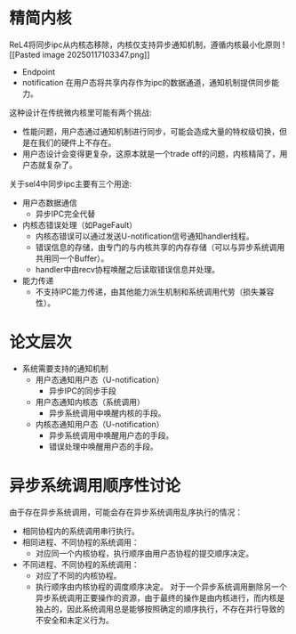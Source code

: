 # 精简内核
ReL4将同步ipc从内核态移除，内核仅支持异步通知机制，遵循内核最小化原则
![[Pasted image 20250117103347.png]]
- Endpoint
- notification
在用户态将共享内存作为ipc的数据通道，通知机制提供同步能力。

这种设计在传统微内核里可能有两个挑战:
- 性能问题，用户态通过通知机制进行同步，可能会造成大量的特权级切换，但是在我们的硬件上不存在。
- 用户态设计会变得更复杂，这原本就是一个trade off的问题，内核精简了，用户态就复杂了。

关于sel4中同步ipc主要有三个用途:
- 用户态数据通信
	- 异步IPC完全代替
- 内核态错误处理（如PageFault）
	- 内核态错误可以通过发送U-notification信号通知handler线程。
	- 错误信息的存储，由专门的与内核共享的内存存储（可以与异步系统调用共用同一个Buffer）。
	- handler中由recv协程唤醒之后读取错误信息并处理。
- 能力传递
	- 不支持IPC能力传递，由其他能力派生机制和系统调用代劳（损失兼容性）。
# 论文层次

- 系统需要支持的通知机制
	- 用户态通知用户态（U-notification）
		- 异步IPC的同步手段
	- 用户态通知内核态（系统调用）
		- 异步系统调用中唤醒内核的手段。
	- 内核态通知用户态（U-notification）
		- 异步系统调用中唤醒用户态的手段。
		- 错误处理中唤醒用户态的手段。

# 异步系统调用顺序性讨论

由于存在异步系统调用，可能会存在异步系统调用乱序执行的情况：
- 相同协程内的系统调用串行执行。
- 相同进程、不同协程的系统调用：
	- 对应同一个内核协程，执行顺序由用户态协程的提交顺序决定。
- 不同进程、不同协程的系统调用：
	- 对应了不同的内核协程。
	- 执行顺序由内核协程的调度顺序决定。
对于一个异步系统调用删除另一个异步系统调用正要操作的资源，由于最终的操作是由内核进行，而内核是独占的，因此系统调用总是能够按照确定的顺序执行，不存在并行导致的不安全和未定义行为。